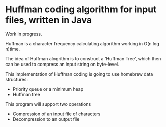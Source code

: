 Huffman coding algorithm for input files, written in Java
=========================================================

Work in progress.

Huffman is a character frequency calculating algorithm working in O(n log n)time.

The idea of Huffman alogrithm is to construct a 'Huffman Tree', which then can be used
to compress an input string on byte-level. 

This implementation of Huffman coding is going to use homebrew data structures:
- Priority queue or a minimum heap
- Huffman tree

This program will support two operations
- Compression of an input file of characters
- Decompression to an output file

